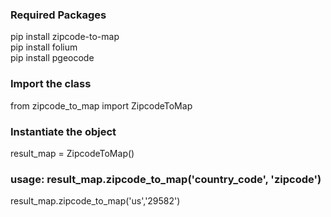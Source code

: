 ### Required Packages 

pip install zipcode-to-map\
pip install folium\
pip install pgeocode

### Import the class

from zipcode_to_map import ZipcodeToMap

### Instantiate the object

result_map = ZipcodeToMap()

### usage: result_map.zipcode_to_map('country_code', 'zipcode')

result_map.zipcode_to_map('us','29582')

